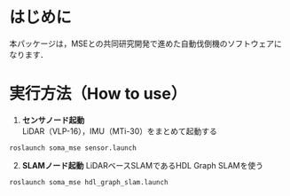 # はじめに
本パッケージは，MSEとの共同研究開発で進めた自動伐倒機のソフトウェアになります．

# 実行方法（How to use）
1. __センサノード起動__  
LiDAR（VLP-16），IMU（MTi-30）をまとめて起動する
```
roslaunch soma_mse sensor.launch
```
2. __SLAMノード起動__
LiDARベースSLAMであるHDL Graph SLAMを使う
```
roslaunch soma_mse hdl_graph_slam.launch

